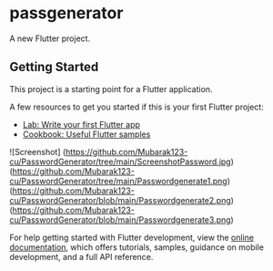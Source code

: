 # passgenerator

A new Flutter project.

## Getting Started

This project is a starting point for a Flutter application.

A few resources to get you started if this is your first Flutter project:

- [Lab: Write your first Flutter app](https://docs.flutter.dev/get-started/codelab)
- [Cookbook: Useful Flutter samples](https://docs.flutter.dev/cookbook)
  
![Screenshot]
(https://github.com/Mubarak123-cu/PasswordGenerator/tree/main/ScreenshotPassword.jpg)
(https://github.com/Mubarak123-cu/PasswordGenerator/tree/main/Passwordgenerate1.png)
(https://github.com/Mubarak123-cu/PasswordGenerator/blob/main/Passwordgenerate2.png)
(https://github.com/Mubarak123-cu/PasswordGenerator/blob/main/Passwordgenerate3.png)

For help getting started with Flutter development, view the
[online documentation](https://docs.flutter.dev/), which offers tutorials,
samples, guidance on mobile development, and a full API reference.
